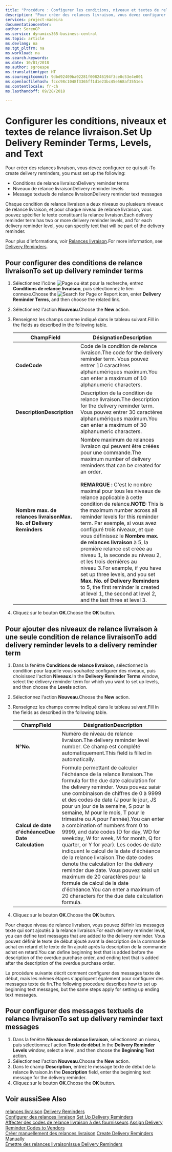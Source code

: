 ```yaml
---
title: "Procédure : Configurer les conditions, niveaux et textes de relance livraison."
description: "Pour créer des relances livraison, vous devez configurer des conditions de relance livraison, des niveaux de relance livraison et des textes de relance livraison. messages"
services: project-madeira
documentationcenter: 
author: SorenGP
ms.service: dynamics365-business-central
ms.topic: article
ms.devlang: na
ms.tgt_pltfrm: na
ms.workload: na
ms.search.keywords: 
ms.date: 10/01/2018
ms.author: sgroespe
ms.translationtype: HT
ms.sourcegitcommit: 9dbd92409ba02281f008246194f3ce0c53e4e001
ms.openlocfilehash: fccc98c1048f3365ff1d1e23bc45e568af3551ea
ms.contentlocale: fr-ch
ms.lasthandoff: 09/28/2018

---
```

# <a name="set-up-delivery-reminder-terms-levels-and-text"></a><span data-ttu-id="891f4-104">Configurer les conditions, niveaux et textes de relance livraison.</span><span class="sxs-lookup"><span data-stu-id="891f4-104">Set Up Delivery Reminder Terms, Levels, and Text</span></span>
<span data-ttu-id="891f4-105">Pour créer des relances livraison, vous devez configurer ce qui suit :</span><span class="sxs-lookup"><span data-stu-id="891f4-105">To create delivery reminders, you must set up the following:</span></span>  

- <span data-ttu-id="891f4-106">Conditions de relance livraison</span><span class="sxs-lookup"><span data-stu-id="891f4-106">Delivery reminder terms</span></span>  
- <span data-ttu-id="891f4-107">Niveaux de relance livraison</span><span class="sxs-lookup"><span data-stu-id="891f4-107">Delivery reminder levels</span></span>  
- <span data-ttu-id="891f4-108">Message textuels de relance livraison</span><span class="sxs-lookup"><span data-stu-id="891f4-108">Delivery reminder text messages</span></span>  

<span data-ttu-id="891f4-109">Chaque condition de relance livraison a deux niveaux ou plusieurs niveaux de relance livraison, et pour chaque niveau de relance livraison, vous pouvez spécifier le texte constituant la relance livraison.</span><span class="sxs-lookup"><span data-stu-id="891f4-109">Each delivery reminder term has two or more delivery reminder levels, and for each delivery reminder level, you can specify text that will be part of the delivery reminder.</span></span>  

<span data-ttu-id="891f4-110">Pour plus d'informations, voir [Relances livraison](delivery-reminders.md).</span><span class="sxs-lookup"><span data-stu-id="891f4-110">For more information, see [Delivery Reminders](delivery-reminders.md).</span></span>  

## <a name="to-set-up-delivery-reminder-terms"></a><span data-ttu-id="891f4-111">Pour configurer des conditions de relance livraison</span><span class="sxs-lookup"><span data-stu-id="891f4-111">To set up delivery reminder terms</span></span>  

1.  <span data-ttu-id="891f4-112">Sélectionnez l'icône ![Page ou état pour la recherche](../../media/ui-search/search_small.png "Page ou état pour la recherche"), entrez **Conditions de relance livraison**, puis sélectionnez le lien connexe.</span><span class="sxs-lookup"><span data-stu-id="891f4-112">Choose the ![Search for Page or Report](../../media/ui-search/search_small.png "Search for Page or Report icon") icon, enter **Delivery Reminder Terms**, and then choose the related link.</span></span>  
2.  <span data-ttu-id="891f4-113">Sélectionnez l'action **Nouveau**.</span><span class="sxs-lookup"><span data-stu-id="891f4-113">Choose the **New** action.</span></span>  
3.  <span data-ttu-id="891f4-114">Renseignez les champs comme indiqué dans le tableau suivant.</span><span class="sxs-lookup"><span data-stu-id="891f4-114">Fill in the fields as described in the following table.</span></span>  

    |<span data-ttu-id="891f4-115">Champ</span><span class="sxs-lookup"><span data-stu-id="891f4-115">Field</span></span>|<span data-ttu-id="891f4-116">Désignation</span><span class="sxs-lookup"><span data-stu-id="891f4-116">Description</span></span>|  
    |---------------------------------|---------------------------------------|  
    |<span data-ttu-id="891f4-117">**Code**</span><span class="sxs-lookup"><span data-stu-id="891f4-117">**Code**</span></span>|<span data-ttu-id="891f4-118">Code de la condition de relance livraison.</span><span class="sxs-lookup"><span data-stu-id="891f4-118">The code for the delivery reminder term.</span></span> <span data-ttu-id="891f4-119">Vous pouvez entrer 10 caractères alphanumériques maximum.</span><span class="sxs-lookup"><span data-stu-id="891f4-119">You can enter a maximum of 10 alphanumeric characters.</span></span>|  
    |<span data-ttu-id="891f4-120">**Description**</span><span class="sxs-lookup"><span data-stu-id="891f4-120">**Description**</span></span>|<span data-ttu-id="891f4-121">Description de la condition de relance livraison.</span><span class="sxs-lookup"><span data-stu-id="891f4-121">The description for the delivery reminder term.</span></span> <span data-ttu-id="891f4-122">Vous pouvez entrer 30 caractères alphanumériques maximum.</span><span class="sxs-lookup"><span data-stu-id="891f4-122">You can enter a maximum of 30 alphanumeric characters.</span></span>|  
    |<span data-ttu-id="891f4-123">**Nombre max. de relances livraison**</span><span class="sxs-lookup"><span data-stu-id="891f4-123">**Max. No. of Delivery Reminders**</span></span>|<span data-ttu-id="891f4-124">Nombre maximum de relances livraison qui peuvent être créées pour une commande.</span><span class="sxs-lookup"><span data-stu-id="891f4-124">The maximum number of delivery reminders that can be created for an order.</span></span><br /><br /> <span data-ttu-id="891f4-125">**REMARQUE :** C'est le nombre maximal pour tous les niveaux de relance applicable à cette condition de relance.</span><span class="sxs-lookup"><span data-stu-id="891f4-125">**NOTE:** This is the maximum number across all reminder levels for this reminder term.</span></span> <span data-ttu-id="891f4-126">Par exemple, si vous avez configuré trois niveaux, et que vous définissez le **Nombre max. de relances livraison** à 5, la première relance est créée au niveau 1, la seconde au niveau 2, et les trois dernières au niveau 3.</span><span class="sxs-lookup"><span data-stu-id="891f4-126">For example, if you have set up three levels, and you set **Max. No. of Delivery Reminders** to 5, the first reminder is created at level 1, the second at level 2, and the last three at level 3.</span></span>|  

4.  <span data-ttu-id="891f4-127">Cliquez sur le bouton **OK**.</span><span class="sxs-lookup"><span data-stu-id="891f4-127">Choose the **OK** button.</span></span>  

## <a name="to-add-delivery-reminder-levels-to-a-delivery-reminder-term"></a><span data-ttu-id="891f4-128">Pour ajouter des niveaux de relance livraison à une seule condition de relance livraison</span><span class="sxs-lookup"><span data-stu-id="891f4-128">To add delivery reminder levels to a delivery reminder term</span></span>  

1.  <span data-ttu-id="891f4-129">Dans la fenêtre **Conditions de relance livraison**, sélectionnez la condition pour laquelle vous souhaitez configurer des niveaux, puis choisissez l'action **Niveaux**.</span><span class="sxs-lookup"><span data-stu-id="891f4-129">In the **Delivery Reminder Terms** window, select the delivery reminder term for which you want to set up levels, and then choose the **Levels** action.</span></span>  
2.  <span data-ttu-id="891f4-130">Sélectionnez l'action **Nouveau**.</span><span class="sxs-lookup"><span data-stu-id="891f4-130">Choose the **New** action.</span></span>  
3.  <span data-ttu-id="891f4-131">Renseignez les champs comme indiqué dans le tableau suivant.</span><span class="sxs-lookup"><span data-stu-id="891f4-131">Fill in the fields as described in the following table.</span></span>  

    |<span data-ttu-id="891f4-132">Champ</span><span class="sxs-lookup"><span data-stu-id="891f4-132">Field</span></span>|<span data-ttu-id="891f4-133">Désignation</span><span class="sxs-lookup"><span data-stu-id="891f4-133">Description</span></span>|  
    |---------------------------------|---------------------------------------|  
    |<span data-ttu-id="891f4-134">**N°**</span><span class="sxs-lookup"><span data-stu-id="891f4-134">**No.**</span></span>|<span data-ttu-id="891f4-135">Numéro de niveau de relance livraison.</span><span class="sxs-lookup"><span data-stu-id="891f4-135">The delivery reminder level number.</span></span> <span data-ttu-id="891f4-136">Ce champ est complété automatiquement.</span><span class="sxs-lookup"><span data-stu-id="891f4-136">This field is filled in automatically.</span></span>|  
    |<span data-ttu-id="891f4-137">**Calcul de date d'échéance**</span><span class="sxs-lookup"><span data-stu-id="891f4-137">**Due Date Calculation**</span></span>|<span data-ttu-id="891f4-138">Formule permettant de calculer l'échéance de la relance livraison.</span><span class="sxs-lookup"><span data-stu-id="891f4-138">The formula for the due date calculation for the delivery reminder.</span></span> <span data-ttu-id="891f4-139">Vous pouvez saisir une combinaison de chiffres de 0 à 9999 et des codes de date (J pour le jour, JS pour un jour de la semaine, S pour la semaine, M pour le mois, T pour le trimestre ou A pour l'année).</span><span class="sxs-lookup"><span data-stu-id="891f4-139">You can enter a combination of numbers from 0 to 9999, and date codes (D for day, WD for weekday, W for week, M for month, Q for quarter, or Y for year).</span></span> <span data-ttu-id="891f4-140">Les codes de date indiquent le calcul de la date d'échéance de la relance livraison.</span><span class="sxs-lookup"><span data-stu-id="891f4-140">The date codes denote the calculation for the delivery reminder due date.</span></span> <span data-ttu-id="891f4-141">Vous pouvez saisi un maximum de 20 caractères pour la formule de calcul de la date d'échéance.</span><span class="sxs-lookup"><span data-stu-id="891f4-141">You can enter a maximum of 20 characters for the due date calculation formula.</span></span>|  

4.  <span data-ttu-id="891f4-142">Cliquez sur le bouton **OK**.</span><span class="sxs-lookup"><span data-stu-id="891f4-142">Choose the **OK** button.</span></span>  

<span data-ttu-id="891f4-143">Pour chaque niveau de relance livraison, vous pouvez définir les messages texte qui sont ajoutés à la relance livraison.</span><span class="sxs-lookup"><span data-stu-id="891f4-143">For each delivery reminder level, you can define text messages that are added to the delivery reminder.</span></span> <span data-ttu-id="891f4-144">Vous pouvez définir le texte de début ajouté avant la description de la commande achat en retard et le texte de fin ajouté après la description de la commande achat en retard.</span><span class="sxs-lookup"><span data-stu-id="891f4-144">You can define beginning text that is added before the description of the overdue purchase order, and ending text that is added after the description of the overdue purchase order.</span></span>  

<span data-ttu-id="891f4-145">La procédure suivante décrit comment configurer des messages texte de début, mais les mêmes étapes s'appliquent également pour configurer des messages texte de fin.</span><span class="sxs-lookup"><span data-stu-id="891f4-145">The following procedure describes how to set up beginning text messages, but the same steps apply for setting up ending text messages.</span></span>  

## <a name="to-set-up-delivery-reminder-text-messages"></a><span data-ttu-id="891f4-146">Pour configurer des messages textuels de relance livraison</span><span class="sxs-lookup"><span data-stu-id="891f4-146">To set up delivery reminder text messages</span></span>  

1.  <span data-ttu-id="891f4-147">Dans la fenêtre **Niveaux de relance livraison**, sélectionnez un niveau, puis sélectionnez l'action **Texte de début**.</span><span class="sxs-lookup"><span data-stu-id="891f4-147">In the **Delivery Reminder Levels** window, select a level, and then choose the **Beginning Text** action.</span></span>  
2.  <span data-ttu-id="891f4-148">Sélectionnez l'action **Nouveau**.</span><span class="sxs-lookup"><span data-stu-id="891f4-148">Choose the **New** action.</span></span>  
3.  <span data-ttu-id="891f4-149">Dans le champ **Description**, entrez le message texte de début de la relance livraison.</span><span class="sxs-lookup"><span data-stu-id="891f4-149">In the **Description** field, enter the beginning text message for the delivery reminder.</span></span>  
4.  <span data-ttu-id="891f4-150">Cliquez sur le bouton **OK**.</span><span class="sxs-lookup"><span data-stu-id="891f4-150">Choose the **OK** button.</span></span>  

## <a name="see-also"></a><span data-ttu-id="891f4-151">Voir aussi</span><span class="sxs-lookup"><span data-stu-id="891f4-151">See Also</span></span>  
 <span data-ttu-id="891f4-152">[relances livraison](delivery-reminders.md) </span><span class="sxs-lookup"><span data-stu-id="891f4-152">[Delivery Reminders](delivery-reminders.md) </span></span>  
 <span data-ttu-id="891f4-153">[Configurer des relances livraison](how-to-set-up-delivery-reminders.md) </span><span class="sxs-lookup"><span data-stu-id="891f4-153">[Set Up Delivery Reminders](how-to-set-up-delivery-reminders.md) </span></span>  
 <span data-ttu-id="891f4-154">[Affecter des codes de relance livraison à des fournisseurs](how-to-assign-delivery-reminder-codes-to-vendors.md) </span><span class="sxs-lookup"><span data-stu-id="891f4-154">[Assign Delivery Reminder Codes to Vendors](how-to-assign-delivery-reminder-codes-to-vendors.md) </span></span>  
 <span data-ttu-id="891f4-155">[Créer manuellement des relances livraison](how-to-create-delivery-reminders-manually.md) </span><span class="sxs-lookup"><span data-stu-id="891f4-155">[Create Delivery Reminders Manually](how-to-create-delivery-reminders-manually.md) </span></span>  
 [<span data-ttu-id="891f4-156">Émettre des relances livraison</span><span class="sxs-lookup"><span data-stu-id="891f4-156">Issue Delivery Reminders</span></span>](how-to-issue-delivery-reminders.md)

